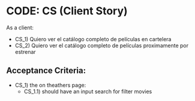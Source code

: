 # CODE: CS (Client Story)

As a client:
- CS_1) Quiero ver el catálogo completo de películas en cartelera
- CS_2) Quiero ver el catálogo completo de películas proximamente por estrenar

## Acceptance Criteria:

- CS_1) the on theathers page:
    - CS_1.1) should have an input search for filter movies

